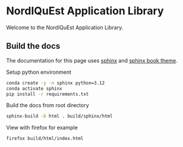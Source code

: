 # **NordIQuEst Application Library**

Welcome to the NordIQuEst Application Library.


## Build the docs

The documentation for this page uses [sphinx](https://www.sphinx-doc.org/en/master/) and [sphinx book theme](https://sphinx-book-theme.readthedocs.io/en/latest/index.html).

Setup python environment

```bash
conda create -y -n sphinx python=3.12
conda activate sphinx
pip install -r requirements.txt
```

Build the docs from root directory

```bash
sphinx-build -b html . build/sphinx/html
```

View with firefox for example

```bash
firefox build/html/index.html
```
